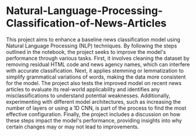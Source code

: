 # Natural-Language-Processing-Classification-of-News-Articles
This project aims to enhance a baseline news classification model using Natural Language Processing (NLP) techniques. By following the steps outlined in the notebook, the project seeks to improve the model's performance through various tasks.
First, it involves cleaning the dataset by removing residual HTML code and news agency names, which can interfere with accurate classification. Next, it applies stemming or lemmatization to simplify grammatical variations of words, making the data more consistent for the model. The project also tests the improved model on recent news articles to evaluate its real-world applicability and identifies any misclassifications to understand potential weaknesses.
Additionally, experimenting with different model architectures, such as increasing the number of layers or using a 1D CNN, is part of the process to find the most effective configuration. Finally, the project includes a discussion on how these steps impact the model's performance, providing insights into why certain changes may or may not lead to improvements.
